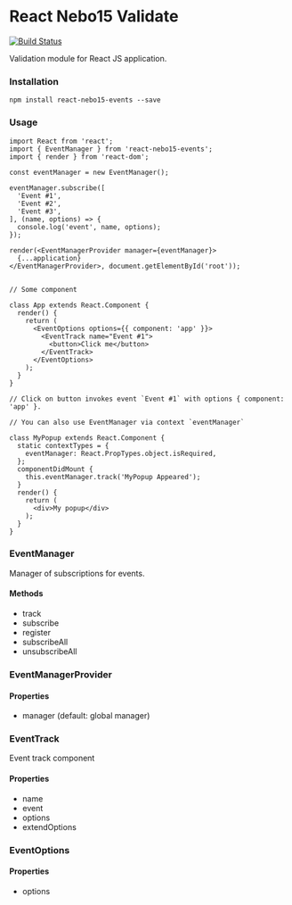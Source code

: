 # React Nebo15 Validate

[![Build Status](https://travis-ci.org/Nebo15/react-nebo15-validate.svg?branch=master)](https://travis-ci.org/Nebo15/react-nebo15-validate)

Validation module for React JS application.

### Installation

```
npm install react-nebo15-events --save
```

### Usage

```
import React from 'react';
import { EventManager } from 'react-nebo15-events';
import { render } from 'react-dom';

const eventManager = new EventManager();

eventManager.subscribe([
  'Event #1',
  'Event #2',
  'Event #3',
], (name, options) => {
  console.log('event', name, options);
});

render(<EventManagerProvider manager={eventManager}>
  {...application}
</EventManagerProvider>, document.getElementById('root'));


// Some component

class App extends React.Component {
  render() {
    return (
      <EventOptions options={{ component: 'app' }}>
        <EventTrack name="Event #1">
          <button>Click me</button>
        </EventTrack>
      </EventOptions>
    );
  }
}

// Click on button invokes event `Event #1` with options { component: 'app' }.

// You can also use EventManager via context `eventManager`

class MyPopup extends React.Component {
  static contextTypes = {
    eventManager: React.PropTypes.object.isRequired,
  };
  componentDidMount {
    this.eventManager.track('MyPopup Appeared');
  }
  render() {
    return (
      <div>My popup</div>
    );
  }
}

```

### EventManager

Manager of subscriptions for events.

#### Methods

- track
- subscribe
- register
- subscribeAll
- unsubscribeAll

### EventManagerProvider

#### Properties

- manager (default: global manager)

### EventTrack

Event track component

#### Properties

- name
- event
- options
- extendOptions

### EventOptions

#### Properties

- options
